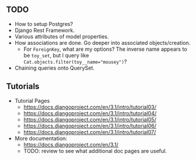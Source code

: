 ## TODO

* How to setup Postgres?
* Django Rest Framework.
* Various attributes of model properties.
* How associations are done. Go deeper into associated objects/creation.
  * For `ForeignKey`, what are my options? The inverse name appears to be `toy_set`, but I query like `Cat.objects.filter(toy__name="mousey")`?
* Chaining queries onto QuerySet.

## Tutorials

* Tutorial Pages
  * https://docs.djangoproject.com/en/3.1/intro/tutorial03/
  * https://docs.djangoproject.com/en/3.1/intro/tutorial04/
  * https://docs.djangoproject.com/en/3.1/intro/tutorial05/
  * https://docs.djangoproject.com/en/3.1/intro/tutorial06/
  * https://docs.djangoproject.com/en/3.1/intro/tutorial07/
* More documentation:
  * https://docs.djangoproject.com/en/3.1/
  * TODO: review to see what additional doc pages are useful.
